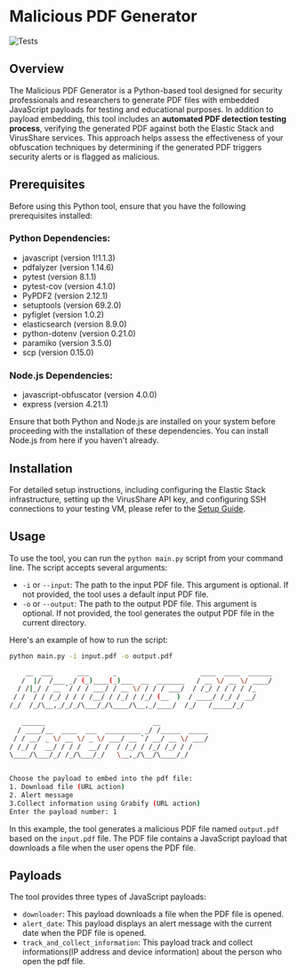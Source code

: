 # Malicious PDF Generator
![Tests](https://github.com/MustafaSarikaya/malicious-pdf-generator/actions/workflows/tests.yml/badge.svg)


## Overview

The Malicious PDF Generator is a Python-based tool designed for security professionals and researchers to generate PDF files with embedded JavaScript payloads for testing and educational purposes. In addition to payload embedding, this tool includes an **automated PDF detection testing process**, verifying the generated PDF against both the Elastic Stack and VirusShare services. This approach helps assess the effectiveness of your obfuscation techniques by determining if the generated PDF triggers security alerts or is flagged as malicious.


## Prerequisites
Before using this Python tool, ensure that you have the following prerequisites installed:

### Python Dependencies:

- javascript (version 1!1.1.3)
- pdfalyzer (version 1.14.6)
- pytest (version 8.1.1)
- pytest-cov (version 4.1.0)
- PyPDF2 (version 2.12.1)
- setuptools (version 69.2.0)
- pyfiglet (version 1.0.2)
- elasticsearch (version 8.9.0)
- python-dotenv (version 0.21.0)
- paramiko (version 3.5.0)
- scp (version 0.15.0)

### Node.js Dependencies:

- javascript-obfuscator (version 4.0.0)
- express (version 4.21.1)

Ensure that both Python and Node.js are installed on your system before proceeding with the installation of these dependencies. You can install Node.js from here if you haven't already.

## Installation

For detailed setup instructions, including configuring the Elastic Stack infrastructure, setting up the VirusShare API key, and configuring SSH connections to your testing VM, please refer to the [Setup Guide](https://github.com/MustafaSarikaya/malicious-pdf-generator/wiki/Setup-Guide).

## Usage

To use the tool, you can run the `python main.py` script from your command line. The script accepts several arguments:

- `-i` or `--input`: The path to the input PDF file. This argument is optional. If not provided, the tool uses a default input PDF file.
- `-o` or `--output`: The path to the output PDF file. This argument is optional. If not provided, the tool generates the output PDF file in the current directory.

Here's an example of how to run the script:

```bash
python main.py -i input.pdf -o output.pdf
```

```bash
    __  ___      ___      _                     ____  ____  ______
   /  |/  /___ _/ (_)____(_)___  __  _______   / __ \/ __ \/ ____/
  / /|_/ / __ `/ / / ___/ / __ \/ / / / ___/  / /_/ / / / / /_    
 / /  / / /_/ / / / /__/ / /_/ / /_/ (__  )  / ____/ /_/ / __/    
/_/  /_/\__,_/_/_/\___/_/\____/\__,_/____/  /_/   /_____/_/       
                                                                  
   ______                           __            
  / ____/__  ____  ___  _________ _/ /_____  _____
 / / __/ _ \/ __ \/ _ \/ ___/ __ `/ __/ __ \/ ___/
/ /_/ /  __/ / / /  __/ /  / /_/ / /_/ /_/ / /    
\____/\___/_/ /_/\___/_/   \__,_/\__/\____/_/


Choose the payload to embed into the pdf file:
1. Download file (URL action)
2. Alert message
3.Collect information using Grabify (URL action)
Enter the payload number: 1
```

In this example, the tool generates a malicious PDF file named `output.pdf` based on the `input.pdf` file. The PDF file contains a JavaScript payload that downloads a file when the user opens the PDF file.

## Payloads

The tool provides three types of JavaScript payloads:

- `downloader`: This payload downloads a file when the PDF file is opened.
- `alert_date`: This payload displays an alert message with the current date when the PDF file is opened.
- `track_and_collect_information`: This payload track and collect informations(IP address and device information) about the person who open the pdf file.
